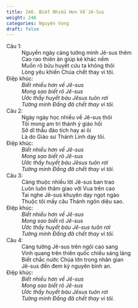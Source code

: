 ```yaml
---
title: 246. Biết Nhiều Hơn Về Jê-Sus
weight: 246
categories: Nguyện Vọng
draft: false
---
```

<dl><dt>Câu 1:</dt><dd data-verse="1">Nguyền ngày càng tường minh Jê-sus thêm <br/>Cao rao thiên ân giúp kẻ khác nếm <br/>Muốn rõ bửu huyết cứu ta không thôi <br/>Lòng yêu khiến Chúa chết thay vì tôi. </dd><dt>Điệp khúc:</dt><dd data-chorus="1"><em>Biết nhiều hơn về Jê-sus <br/>Mong sao biết rõ Jê-sus <br/>Ước thấy huyết báu Jêsus tuôn rơi <br/>Tường minh Đấng đã chết thay vì tôi. </em></dd><dt>Câu 2:</dt><dd data-verse="2">Ngày ngày học nhiều về Jê-sus thôi <br/>Tôi mong am tri thánh ý giáo hối <br/>Sở dĩ thấu đáo tích hay ai ôi <br/>Là do Giáo sư Thánh Linh dạy tôi. </dd><dt>Điệp khúc:</dt><dd data-chorus="1"><em>Biết nhiều hơn về Jê-sus <br/>Mong sao biết rõ Jê-sus <br/>Ước thấy huyết báu Jêsus tuôn rơi <br/>Tường minh Đấng đã chết thay vì tôi. </em></dd><dt>Câu 3:</dt><dd data-verse="3">Càng thuộc nhiều lời Jê-sus ban trao <br/>Luôn luôn thâm giao với Vua trên cao <br/>Tai nghe Jê-sus khuyên dạy ngọt ngào <br/>Thuộc tôi mấy câu Thánh ngôn diệu sao. </dd><dt>Điệp khúc:</dt><dd data-chorus="1"><em>Biết nhiều hơn về Jê-sus <br/>Mong sao biết rõ Jê-sus <br/>Ước thấy huyết báu Jê-sus tuôn rơi <br/>Tường minh Đấng đã chết thay vì tôi. </em></dd><dt>Câu 4:</dt><dd data-verse="3">Càng tường Jê-sus trên ngôi cao sang <br/>Vinh quang trên thiên quốc chiếu sáng láng <br/>Biết chắc nước Chúa lớn trong nhân gian <br/>Jê-sus đến đem kỷ nguyên bình an. </dd><dt>Điệp khúc:</dt><dd data-chorus="1"><em>Biết nhiều hơn về Jê-sus <br/>Mong sao biết rõ Jê-sus <br/>Ước thấy huyết báu Jêsus tuôn rơi <br/>Tường minh Đấng đã chết thay vì tôi. </em></dd></dl>